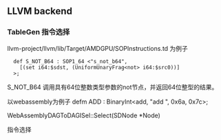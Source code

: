 ## LLVM backend
### TableGen 指令选择

llvm-project/llvm/lib/Target/AMDGPU/SOPInstructions.td 为例子  

```
  def S_NOT_B64 : SOP1_64 <"s_not_b64",
    [(set i64:$sdst, (UniformUnaryFrag<not> i64:$src0))]
  >;
```

S_NOT_B64
调用具有64位整数类型参数的not节点，并返回64位整型的结果。


以webassembly为例子
defm ADD : BinaryInt<add, "add ", 0x6a, 0x7c>;  

WebAssemblyDAGToDAGISel::Select(SDNode *Node)  

指令选择
